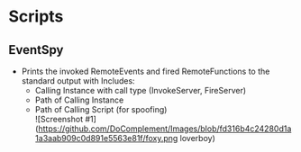 # Scripts
## EventSpy
- Prints the invoked RemoteEvents and fired RemoteFunctions to the standard output with 
  Includes:   
  - Calling Instance with call type (InvokeServer, FireServer)
  - Path of Calling Instance
  - Path of Calling Script (for spoofing)   
  ![Screenshot #1](https://github.com/DoComplement/Images/blob/fd316b4c24280d1a1a3aab909c0d891e5563e81f/foxy.png loverboy)
